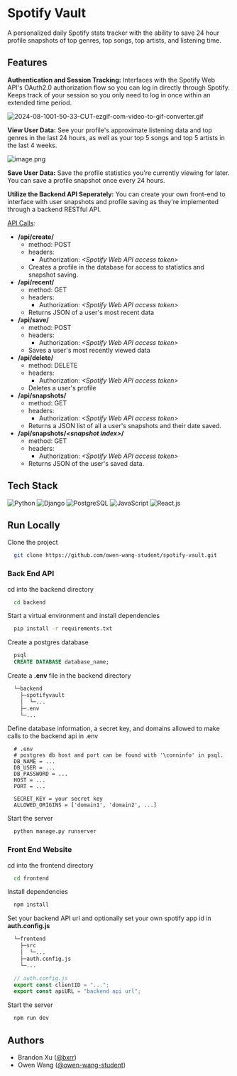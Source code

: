 # Spotify Vault 
A personalized daily Spotify stats tracker with the ability to save 24 hour profile snapshots of top genres, top songs, top artists, and listening time.

## Features 
**Authentication and Session Tracking:** Interfaces with the Spotify Web API's OAuth2.0 authorization flow so you can log in directly through Spotify. Keeps track of your session so you only need to log in once within an extended time period.

![2024-08-1001-50-33-CUT-ezgif-com-video-to-gif-converter.gif](https://i.postimg.cc/VN8CVZrk/2024-08-1001-50-33-CUT-ezgif-com-video-to-gif-converter.gif)

**View User Data:** See your profile's approximate listening data and top genres in the last 24 hours, as well as your top 5 songs and top 5 artists in the last 4 weeks.

![image.png](https://i.postimg.cc/1RJLYdtR/image.png)

**Save User Data:** Save the profile statistics you're currently viewing for later. You can save a profile snapshot once every 24 hours.

**Utilize the Backend API Seperately:** You can create your own front-end to interface with user snapshots and profile saving as they're implemented through a backend RESTful API.

<u>API Calls</u>:
- **/api/create/**
  - method: POST
  - headers:
    - Authorization: _\<Spotify Web API access token\>_
  - Creates a profile in the database for access to statistics and snapshot saving.
- **/api/recent/**
  - method: GET
  - headers:
    - Authorization: _\<Spotify Web API access token\>_
  - Returns JSON of a user's most recent data
- **/api/save/**
  - method: POST
  - headers:
    - Authorization: _\<Spotify Web API access token\>_
  - Saves a user's most recently viewed data
- **/api/delete/**
  - method: DELETE
  - headers:
    - Authorization: _\<Spotify Web API access token\>_
  - Deletes a user's profile
- **/api/snapshots/**
  - method: GET
  - headers:
    - Authorization: _\<Spotify Web API access token\>_
  - Returns a JSON list of all a user's snapshots and their date saved.
- **/api/snapshots/_\<snapshot index\>_/**
  - method: GET
  - headers:
    - Authorization: _\<Spotify Web API access token\>_
  - Returns JSON of the user's saved data.

## Tech Stack 
![Python](https://img.shields.io/badge/Python-3776AB.svg?style=for-the-badge&logo=Python&logoColor=white)
![Django](https://img.shields.io/badge/Django-092E20.svg?style=for-the-badge&logo=Django&logoColor=white)
![PostgreSQL](https://img.shields.io/badge/PostgreSQL-4169E1.svg?style=for-the-badge&logo=PostgreSQL&logoColor=white)
![JavaScript](https://img.shields.io/badge/JavaScript-F7DF1E.svg?style=for-the-badge&logo=JavaScript&logoColor=black)
![React.js](https://img.shields.io/badge/React-61DAFB.svg?style=for-the-badge&logo=React&logoColor=black)

## Run Locally 
Clone the project

```bash
  git clone https://github.com/owen-wang-student/spotify-vault.git
```

### Back End API

cd into the backend directory
```bash
  cd backend
```

Start a virtual environment and install dependencies

```bash
  pip install -r requirements.txt
```

Create a postgres database

```SQL 
  psql
  CREATE DATABASE database_name;
```

Create a **.env** file in the backend directory
```bash
  └─backend
    ├─spotifyvault
    │  └─...
    ├─.env
    └─...
```

Define database information, a secret key, and domains allowed to make calls to the backend api in .env
```Dotenv
  # .env
  # postgres db host and port can be found with '\conninfo' in psql.
  DB_NAME = ...
  DB_USER = ...
  DB_PASSWORD = ...
  HOST = ...
  PORT = ...

  SECRET_KEY = your secret key
  ALLOWED_ORIGINS = ['domain1', 'domain2', ...]
```
Start the server

```bash
  python manage.py runserver
```

### Front End Website

cd into the frontend directory

```bash
  cd frontend
```

Install dependencies

```bash
  npm install
```

Set your backend API url and optionally set your own spotify app id in **auth.config.js**

``` bash
  └─frontend
    ├─src
    │  └─...
    ├─auth.config.js
    └─...
```
```js
  // auth.config.js
  export const clientID = "...";
  export const apiURL = "backend api url";
```

Start the server

```bash
  npm run dev
```

## Authors

- Brandon Xu ([@bxrr](https://www.github.com/bxrr))
- Owen Wang ([@owen-wang-student](https://github.com/owen-wang-student))
